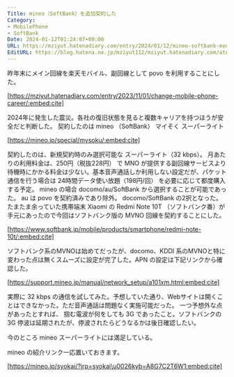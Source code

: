 ```yaml
---
Title: mineo（SoftBank）を追加契約した
Category:
- MobilePhone
- SoftBank
Date: 2024-01-12T01:24:07+09:00
URL: https://mziyut.hatenadiary.com/entry/2024/01/12/mineo-softbank-mvno/
EditURL: https://blog.hatena.ne.jp/mziyut112/mziyut.hatenadiary.com/atom/entry/6801883189080501808
---
```


昨年末にメイン回線を楽天モバイル、副回線として povo を利用することにした。

[https://mziyut.hatenadiary.com/entry/2023/11/01/change-mobile-phone-career/:embed:cite]

2024年に発生した震災。各社の復旧状態を見ると複数キャリアを持つほうが安全だと判断した。
契約したのは mineo （SoftBank） マイそく スーパーライト

[https://mineo.jp/special/mysoku/:embed:cite]

契約したのは、新規契約時のみ選択可能な スーパーライト（32 kbps）。 月あたりの利用料金は、250円（税抜228円） で MNO が提供する副回線サービスより待機時にかかる料金は少ない。基本音声通話しか利用しない設定だが、パケット通信を行う場合は 24時間データ使い放題（198円/回） を必要に応じて都度購入する予定。
mineo の場合 docomo/au/SoftBank から選択することが可能であった。 au は povo を契約済みであり除外。 docomo/SoftBank の2択となった。 たまたま余っていた携帯端末 Xiaomi の Redmi Note 10T （ソフトバンク番）が手元にあったので今回はソフトバンク版の MVNO 回線を契約することにした。

[https://www.softbank.jp/mobile/products/smartphone/redmi-note-10t/:embed:cite]

ソフトバンク系のMVNOは始めてだったが、docomo、KDDI 系のMVNOと特に変わった点は無くスムーズに設定が完了した。APN の設定は下記リンクから確認した。

[https://support.mineo.jp/manual/network_setup/a101xm.html:embed:cite]

実際に 32 kbps の通信を試してみた。予想していた通り、Webサイトは開くことはできなかった。ただ音声通話は問題なく実施可能だった。
一つ予想外な点があったとすれば、 掴む電波が何をしても 3G であったこと。ソフトバンクの 3G 停波は延期されたが、停波されたらどうなるかは後日確認したい。

今のところ mineo スーパーライトには満足している。

mineo の紹介リンク一応置いておきます。

[https://mineo.jp/syokai/?jrp=syokai\u0026kyb=A8G7C2T6W1:embed:cite]
